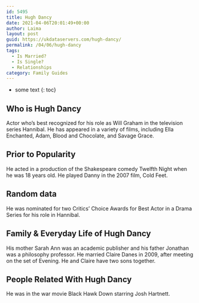 ```yaml
---
id: 5495
title: Hugh Dancy
date: 2021-04-06T20:01:49+00:00
author: Laima
layout: post
guid: https://ukdataservers.com/hugh-dancy/
permalink: /04/06/hugh-dancy
tags:
  - Is Married?
  - Is Single?
  - Relationships
category: Family Guides
---
```


* some text
{: toc}


## Who is Hugh Dancy
                  
                  
                  
Actor who&#8217;s best recognized for his role as Will Graham in the television series Hannibal. He has appeared in a variety of films, including Ella Enchanted, Adam, Blood and Chocolate, and Savage Grace. 
                  
              
            
              
            
                
                
                
## Prior to Popularity
                  
                  
                  
He acted in a production of the Shakespeare comedy Twelfth Night when he was 18 years old. He played Danny in the 2007 film, Cold Feet.
                  
              
            
              
            
                
                
                
## Random data
                  
                  
                  
He was nominated for two Critics&#8217; Choice Awards for Best Actor in a Drama Series for his role in Hannibal.
                  
              
            
              
            
                
                
                
## Family & Everyday Life of Hugh Dancy
                  
                  
                  
His mother Sarah Ann was an academic publisher and his father Jonathan was a philosophy professor. He married Claire Danes in 2009, after meeting on the set of Evening. He and Claire have two sons together.
                  
              
            
              
            
                
                
                
## People Related With Hugh Dancy
                  
                  
                  
He was in the war movie Black Hawk Down starring Josh Hartnett.
                  
              
            
              
            
                
              
            
              
              
            
            
              
            
          
          
          